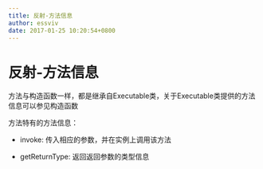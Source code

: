 ```yaml
---
title: 反射-方法信息
author: essviv
date: 2017-01-25 10:20:54+0800
---
```


# 反射-方法信息

方法与构造函数一样，都是继承自Executable类，关于Executable类提供的方法信息可以参见构造函数

方法特有的方法信息： 

* invoke: 传入相应的参数，并在实例上调用该方法

* getReturnType: 返回返回参数的类型信息